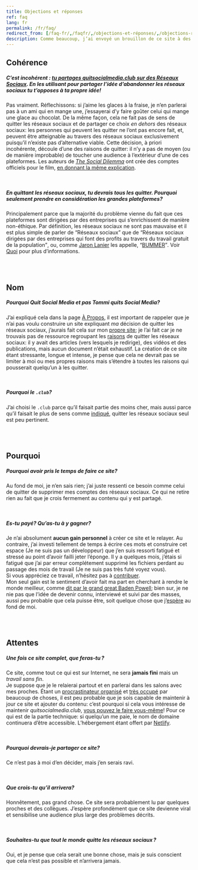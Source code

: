```yaml
---
title: Objections et réponses
ref: faq
lang: fr
permalink: /fr/faq/
redirect_from: [/faq-fr/,/faqfr/,/objections-et-réponses/,/objections-réponses/,/objections-et-reponses/,/objections-reponses/,/reponses/]
description: Comme beaucoup, j’ai envoyé un brouillon de ce site à des proches et des figures pour avoir leurs retours. J’adresse ici des réponses à certaines de leurs objections.
---
```

## Cohérence

##### *C’est incohérent : <u>tu partages <cite><a href="/">quitsocialmedia.club</a></cite> <b>sur des</b> Réseaux Sociaux</u>. En les utilisant pour partager l’idée d’abandonner les réseaux sociaux tu t’opposes à ta propre idée!*

Pas vraiment. Réflechissons: si j’aime les glaces à la fraise, je n’en parlerai pas à un ami qui en mange une, j’essayerai d’y faire goûter celui qui mange une glace au chocolat. De la même façon, cela ne fait pas de sens de quitter les réseaux sociaux et de partager ce choix *en dehors* des réseaux sociaux: les personnes qui peuvent les quitter ne l’ont pas encore fait, et, peuvent être atteignable au travers des réseaux sociaux exclusivement puisqu’il n’existe pas d’alternative viable.
Cette décision, à priori incohérente, découle d’une des raisons de quitter: il n’y a pas de moyen (ou de manière improbable) de toucher une audience à l’extérieur d’une de ces plateformes.
Les auteurs de <cite>[The Social Dilemma](https://thesocialdilemma.com 'The Social Dilemma')</cite> ont crée des comptes officiels pour le film, [en donnant la même explication](https://www.thesocialdilemma.com/code-of-ethics/ 'The Social Dilemma’s Code of Ethics').

<br>

##### *En quittant les réseaux sociaux, tu devrais **tous** les quitter. Pourquoi seulement prendre en considération les grandes plateformes?*

Principalement parce que la majorité du problème vienne du fait que ces plateformes sont dirigées par des entreprises qui s’enrichissent de manière non-éthique. Par définition, les réseaux sociaux ne sont pas mauvaise et il est plus simple de parler de <q>Réseaux sociaux</q> que de <q>Réseaux sociaux dirigées par des entreprises qui font des profits au travers du travail gratuit de la population</q>, ou, comme [Jaron Lanier](http://jaronlanier.com 'Jaron Lanier') les appelle, <q>[BUMMER](https://thefourthrevolution.org/wordpress/archives/6262 'How BUMMER Became a New Acronym for Social Media')</q>.
Voir [Quoi](/quoi) pour plus d’informations.

<br>
<br>

## Nom

##### *Pourquoi <cite>Quit Social Media</cite> et pas <cite>Tommi quits Social Media</cite>?*

J’ai expliqué cela dans la page [À Propos](/àPropos 'À propos - quitsocialmedia.club'), il est important de rappeler que je n’ai pas voulu construire un site expliquant *ma* décision de quitter les réseaux sociaux, j’aurais fait cela sur mon [propre site](https://tommi.space 'tommi.space'); je l’ai fait car je ne trouvais pas de ressource regroupant les [raisons](/pourquoi 'Pourquoi Quit Social Media') de quitter les réseaux sociaux: il y avait des articles (vers lesquels je redirige), des vidéos et des publications, mais aucun document n’était exhaustif. La création de ce site étant stressante, longue et intense, je pense que cela ne devrait pas se limiter à moi ou mes propres raisons mais s’étendre à toutes les raisons qui pousserait quelqu’un à les quitter.

<br>

##### *Pourquoi le `.club`?*

J’ai choisi le `.club` parce qu’il faisait partie des moins cher, mais aussi parce qu’il faisait le plus de sens comme [indiqué](/àPropos 'À propos - quitsocialmedia.club'), quitter les réseaux sociaux seul est peu pertinent.

<br>
<br>

## Pourquoi

##### *Pourquoi avoir pris le temps de faire ce site?*

Au fond de moi, je n’en sais rien; j’ai juste ressenti ce besoin comme celui de quitter de supprimer mes comptes des réseaux sociaux. Ce qui ne retire rien au fait que je crois fermement au contenu qui y est partagé.

<br>

##### *Es-tu payé? Qu’as-tu à y gagner?*

Je n’ai absolument **aucun gain personnel** à créer ce site et le relayer. Au contraire, j’ai investi tellement de temps à écrire ces mots et construire cet espace (Je ne suis pas un développeur) que j’en suis ressorti fatigué et stressé au point d’avoir failli jeter l’éponge. Il y a quelques mois, j’étais si fatigué que j’ai par erreur complétement supprimé les fichiers perdant au passage des mois de travail (Je ne suis pas très futé voyez vous).  
Si vous appréciez ce travail, n’hésitez pas à [contribuer](/contribuer 'Contribuer').  
Mon seul gain est le sentiment d’avoir fait ma part en cherchant à rendre le monde meilleur, comme [dit par le grand great Baden Powell](https://www.brainyquote.com/quotes/robert_badenpowell_753084 '«Try and leave this world a little better than you found it»'); bien sur, je ne nie pas que l’idée de devenir connu, interviewé et suivi par des masses, aussi peu probable que cela puisse être, soit quelque chose que j’[espère](#attentes) au fond de moi.

<br>
<br>

## Attentes

##### *Une fois ce site complet, que feras-tu ?*

Ce site, comme tout ce qui est sur Internet, ne sera **jamais fini** mais un *travail sans fin*.  
Je suppose que je le relaierai partout et en parlerai dans les salons avec mes proches. Étant un [procrastinateur organisé](http://structuredprocrastination.com 'Structured Procrastination') et [très occupé](https://tommi.space/now 'Tommi’s Now page') par beaucoup de choses, il est peu probable que je sois capable de maintenir à jour ce site et ajouter du contenu: c’est pourquoi si cela vous intéresse de maintenir *quitsocialmedia.club*, [vous pouvez le faire vous-même](/contribuer 'Contribuer')! Pour ce qui est de la partie technique: si quelqu’un me paie, le nom de domaine continuera d’être accessible. L’hébergement étant offert par [Netlify](https://netlify.com 'Netlify').

<br>

##### *Pourquoi devrais-je partager ce site?*

Ce n’est pas à moi d’en décider, mais j’en serais ravi.

<br>

##### *Que crois-tu qu’il arrivera?*

Honnêtement, pas grand chose. Ce site sera probablement lu par quelques proches et des collègues. J’espère profondèment que ce site devienne viral et sensibilise une audience plus large des problèmes décrits.

<br>

##### *Souhaites-tu que tout le monde quitte les réseaux sociaux ?*

Oui, et je pense que cela serait une bonne chose, mais je suis conscient que cela n’est pas possible et n’arrivera jamais.
